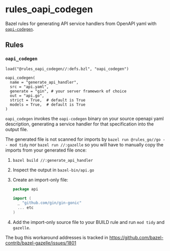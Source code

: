 # rules_oapi_codegen

Bazel rules for generating API service handlers from OpenAPI yaml with [`oapi-codegen`](https://github.com/oapi-codegen/oapi-codegen).

## Rules

### `oapi_codegen`

```starlark
load("@rules_oapi_codegen//:defs.bzl", "oapi_codegen")

oapi_codegen(
  name = "generate_api_handler",
  src = "api.yaml",
  generate = "gin", # your server framework of choice
  out = "api.go",
  strict = True,  # default is True
  models = True,  # default is True
)
```

`oapi_codegen` invokes the `oapi-codegen` binary on your source openapi yaml description, generating a service handler for that specification into the output file.

The generated file is not scanned for imports by `bazel run @rules_go//go -- mod tidy` nor `bazel run //:gazelle` so you will have to manually copy the imports from your generated file once:

  1. ```shell
     bazel build //:generate_api_handler
     ```

  2. Inspect the output in `bazel-bin/api.go`

  3. Create an import-only file:
     ```go
     package api

     import (
       _ "github.com/gin/gin-gonic"
       ... etc
     )
     ```

  4. Add the import-only source file to your BUILD rule and run `mod tidy` and `gazelle`.

The bug this workaround addresses is tracked in https://github.com/bazel-contrib/bazel-gazelle/issues/1801
